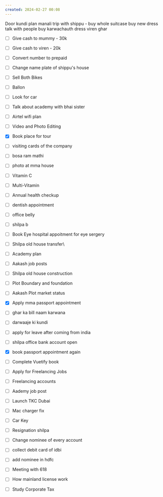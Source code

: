 ```yaml
---
created: 2024-02-27 00:08
---
```

Door kundi
plan manali trip with shippu - buy 
	whole suitcase
	buy new dress
	talk with people
buy karwachauth dress
viren ghar 



- [ ] Give cash to mummy - 30k
- [ ] Give cash to viren - 20k
- [ ] Convert number to prepaid
- [ ] Change name plate of shippu's house
- [ ] Sell Both Bikes
- [ ] Ballon
- [ ] Look for car
- [ ] Talk about academy with bhai sister
- [ ] Airtel wifi plan
- [ ] Video and Photo Editing
- [x] Book place for tour
- [ ] visiting cards of the company
- [ ] bosa ram mathi
- [ ] photo at mma house
- [ ] Vitamin C
- [ ] Multi-Vitamin
- [ ] Annual health checkup
- [ ] dentish appointment
- [ ] office belly
- [ ] shilpa b
- [ ] Book Eye hospital appoitment for eye sergery
- [ ] Shilpa old house transfer\
- [ ] Academy plan 
- [ ] Aakash job posts
- [ ] Shilpa old house construction
- [ ] Plot Boundary and foundation 
- [ ] Aakash Plot market status
- [x] Apply mma passport appointment
- [ ] ghar ka bill naam karwana
- [ ] darwaaje ki kundi

- [ ] apply for leave after coming from india
- [ ] shilpa office bank account open
- [x] book passport appointment again
- [ ] Complete Vuetify book
- [ ] Apply for Freelancing Jobs
- [ ] Freelancing accounts
- [ ] Aademy job post
- [ ] Launch TKC Dubai
- [ ] Mac charger fix
- [ ] Car Key 
- [ ] Resignation shilpa
- [ ] Change nominee of every account
- [ ] collect debit card of idbi
- [ ] add nominee in hdfc 
- [ ] Meeting with 618
- [ ] How mainland license work
- [ ] Study Corporate Tax